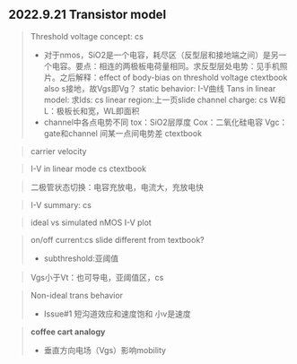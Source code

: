 ## **2022.9.21 Transistor model**
> Threshold voltage concept: cs
> * 对于nmos，SiO2是一个电容，耗尽区（反型层和接地端之间）是另一个电容。要点：相连的两极板电荷量相同。求反型层处电势：见手机照片。之后解释：effect of body-bias on threshold voltage  ctextbook also
> s接地，故Vgs即Vg？
> static behavior: I-V曲线
> Tans in linear model: 求Ids: cs linear region:上一页slide
> channel charge: cs W和L：极板长和宽，WL即面积
> * channel中各点电势不同 tox：SiO2层厚度 Cox：二氧化硅电容 Vgc：gate和channel 间某一点间电势差 ctextbook

> carrier velocity

> I-V in linear mode cs ctextbook

> 二极管状态切换：电容充放电，电流大，充放电快

> I-V summary: cs

> ideal vs simulated nMOS I-V plot

> on/off current:cs slide different from textbook?
> * subthreshold:亚阈值

> Vgs小于Vt：也可导电，亚阈值区，cs

> Non-ideal trans behavior
> * Issue#1 短沟道效应和速度饱和 小v是速度

> **coffee cart analogy**
> * 垂直方向电场（Vgs）影响mobility 